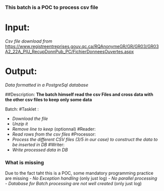 ### This batch is a POC to process csv file 

# Input:
_Csv file download from_ 
https://www.registreentreprises.gouv.qc.ca/RQAnonymeGR/GR/GR03/GR03A2_22A_PIU_RecupDonnPub_PC/FichierDonneesOuvertes.aspx 

# Output: 
_Data formatted in a PostgreSql database_

##Description: 
**The batch himself read the csv Files and cross data with the other csv files to keep only some data**

Batch:
#Tasklet :
- _Download the file_
- _Unzip it_
- _Remove line to keep_ (optionnal)
#Reader:
 - _Read rows from the csv files_
#Processor:
 - _Process the different CSV files (3/5 in our case) to construct the data to be inserted in DB_ 
#Writer:
 - _Write processed data in DB_

### What is missing
Due to the fact taht this is a POC, some mandatory programming practice are missing
 _- No Exception handling_ (only just log)
 _- No parallel processing_ 
 _- Database for Batch processing are not well created_ (only just log)


